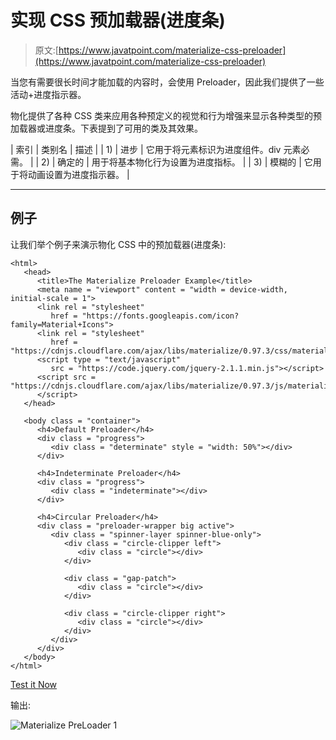 # 实现 CSS 预加载器(进度条)

> 原文:[https://www.javatpoint.com/materialize-css-preloader](https://www.javatpoint.com/materialize-css-preloader)

当您有需要很长时间才能加载的内容时，会使用 Preloader，因此我们提供了一些活动+进度指示器。

物化提供了各种 CSS 类来应用各种预定义的视觉和行为增强来显示各种类型的预加载器或进度条。下表提到了可用的类及其效果。

| 索引 | 类别名 | 描述 |
| 1) | 进步 | 它用于将元素标识为进度组件。div 元素必需。 |
| 2) | 确定的 | 用于将基本物化行为设置为进度指标。 |
| 3) | 模糊的 | 它用于将动画设置为进度指示器。 |

* * *

## 例子

让我们举个例子来演示物化 CSS 中的预加载器(进度条):

```
<html>
   <head>
      <title>The Materialize Preloader Example</title>
      <meta name = "viewport" content = "width = device-width, initial-scale = 1">      
      <link rel = "stylesheet"
         href = "https://fonts.googleapis.com/icon?family=Material+Icons">
      <link rel = "stylesheet"
         href = "https://cdnjs.cloudflare.com/ajax/libs/materialize/0.97.3/css/materialize.min.css">
      <script type = "text/javascript"
         src = "https://code.jquery.com/jquery-2.1.1.min.js"></script>           
      <script src = "https://cdnjs.cloudflare.com/ajax/libs/materialize/0.97.3/js/materialize.min.js">
      </script>
   </head>

   <body class = "container"> 
      <h4>Default Preloader</h4>
      <div class = "progress">
         <div class = "determinate" style = "width: 50%"></div>
      </div>

      <h4>Indeterminate Preloader</h4>
      <div class = "progress">
         <div class = "indeterminate"></div>
      </div>

      <h4>Circular Preloader</h4>
      <div class = "preloader-wrapper big active">
         <div class = "spinner-layer spinner-blue-only">
            <div class = "circle-clipper left">
               <div class = "circle"></div>
            </div>

            <div class = "gap-patch">
               <div class = "circle"></div>
            </div>

            <div class = "circle-clipper right">
               <div class = "circle"></div>
            </div>
         </div>
      </div>
   </body>  
</html>

```

[Test it Now](https://www.javatpoint.com/oprweb/test.jsp?filename=materializecsspreloader1)

输出:

![Materialize PreLoader 1](../Images/28937dac2beb640b7025fc8800b35193.png)